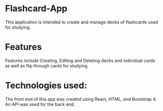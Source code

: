 # Flashcard-App

This application is intended to create and manage decks of flashcards used for studying. 

# Features

Features include Creating, Editing and Deleting decks and individual cards as well as flip through cards for studying. 

# Technologies used:

The front end of this app was created using React, HTML, and Bootstrap 4. An API was used for the back end. 

